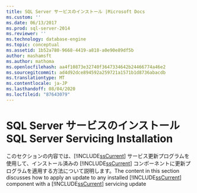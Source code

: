 ```yaml
---
title: SQL Server サービスのインストール |Microsoft Docs
ms.custom: ''
ms.date: 06/13/2017
ms.prod: sql-server-2014
ms.reviewer: ''
ms.technology: database-engine
ms.topic: conceptual
ms.assetid: 1b52a780-9668-4419-a818-a0e90e89df5b
author: mashamsft
ms.author: mathoma
ms.openlocfilehash: aa4f10873e32740f3647334642b24466774a46e2
ms.sourcegitcommit: ad4d92dce894592a259721a1571b1d8736abacdb
ms.translationtype: MT
ms.contentlocale: ja-JP
ms.lasthandoff: 08/04/2020
ms.locfileid: "87643079"
---
```

# <a name="sql-server-servicing-installation"></a><span data-ttu-id="bc5ca-102">SQL Server サービスのインストール</span><span class="sxs-lookup"><span data-stu-id="bc5ca-102">SQL Server Servicing Installation</span></span>
  <span data-ttu-id="bc5ca-103">このセクションの内容では、[!INCLUDE[ssCurrent](../../includes/sscurrent-md.md)] サービス更新プログラムを使用して、インストール済みの [!INCLUDE[ssCurrent](../../includes/sscurrent-md.md)] コンポーネントに更新プログラムを適用する方法について説明します。</span><span class="sxs-lookup"><span data-stu-id="bc5ca-103">The content in this section discusses how to apply an update to any installed [!INCLUDE[ssCurrent](../../includes/sscurrent-md.md)] component with a [!INCLUDE[ssCurrent](../../includes/sscurrent-md.md)] servicing update</span></span>  
  
  
